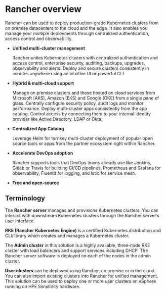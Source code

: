 # Rancher overview

Rancher can be used to deploy production-grade Kubernetes clusters from on premise datacenters to the cloud and the edge.
It also enables you manage your multiple deployments through centralized authentication, access control and observability.

-  **Unified multi-cluster management**

    Rancher unites Kubernetes clusters with centralized authentication and access control, enterprise security, auditing, backups, upgrades, observability and alerts. Deploy and secure clusters consistently in minutes anywhere using an intuitive UI or powerful CLI

- **Hybrid & multi-cloud support**

    Manage on premise clusters and those hosted on cloud services from Microsoft (AKS), Amazon (EKS) and Google (GKE) from a single pane of glass. Centrally configure security policy, audit logs and monitor performance. Deploy multi-cluster apps consistently from the app catalog. Control access by connecting them to your internal identity provider like Active Directory, LDAP or Okta.

- **Centralized App Catalog**

   Leverage Helm for turnkey multi-cluster deployment of popular open source tools or apps from the partner ecosystem right within Rancher.

 - **Accelerate DevOps adoption**

    Rancher supports tools that DevOps teams already use like Jenkins, Gitlab or Travis for building CI/CD pipelines, Prometheus and Grafana for observability, Fluentd for logging, and Istio for service mesh.

- **Free and open-source**


## Terminology

The **Rancher server** manages and provisions Kubernetes clusters. You can interact with downstream Kubernetes clusters through the Rancher server’s user interface.

**RKE (Rancher Kubernetes Engine)** is a certified Kubernetes distribution and CLI/library which creates and manages a Kubernetes cluster.

The **Admin cluster** in this solution is a highly available, three-node RKE cluster with load balancers and support 
services including DHCP. The Rancher server software is deployed on each of the nodes in the admin cluster.

**User clusters** can be deployed using Rancher, on premise or in the cloud. You can also import existing clusters into
Rancher for unified management. This solution can be used to deploy one or more user clusters on vSphere
running on HPE SimpliVity hardware.

 